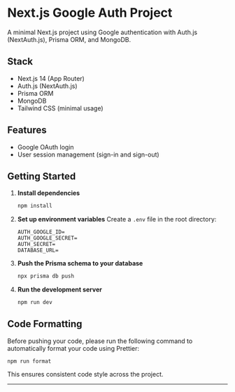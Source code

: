 # Next.js Google Auth Project

A minimal Next.js project using Google authentication with Auth.js (NextAuth.js), Prisma ORM, and MongoDB.

## Stack
- Next.js 14 (App Router)
- Auth.js (NextAuth.js)
- Prisma ORM
- MongoDB
- Tailwind CSS (minimal usage)

## Features
- Google OAuth login
- User session management (sign-in and sign-out)

## Getting Started

1. **Install dependencies**
   ```bash
   npm install
   ```

2. **Set up environment variables**
   Create a `.env` file in the root directory:
   ```env
   AUTH_GOOGLE_ID=
   AUTH_GOOGLE_SECRET=
   AUTH_SECRET=
   DATABASE_URL=
   ```

3. **Push the Prisma schema to your database**
   ```bash
   npx prisma db push
   ```

4. **Run the development server**
   ```bash
   npm run dev
   ```

## Code Formatting

Before pushing your code, please run the following command to automatically format your code using Prettier:

```
npm run format
```

This ensures consistent code style across the project.

---

